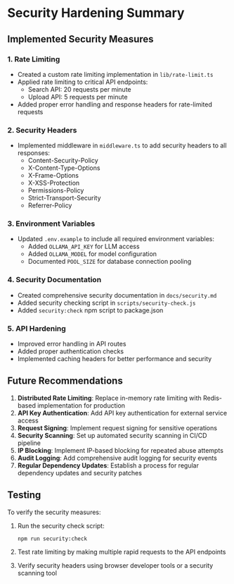 # Security Hardening Summary

## Implemented Security Measures

### 1. Rate Limiting

- Created a custom rate limiting implementation in `lib/rate-limit.ts`
- Applied rate limiting to critical API endpoints:
  - Search API: 20 requests per minute
  - Upload API: 5 requests per minute
- Added proper error handling and response headers for rate-limited requests

### 2. Security Headers

- Implemented middleware in `middleware.ts` to add security headers to all responses:
  - Content-Security-Policy
  - X-Content-Type-Options
  - X-Frame-Options
  - X-XSS-Protection
  - Permissions-Policy
  - Strict-Transport-Security
  - Referrer-Policy

### 3. Environment Variables

- Updated `.env.example` to include all required environment variables:
  - Added `OLLAMA_API_KEY` for LLM access
  - Added `OLLAMA_MODEL` for model configuration
  - Documented `POOL_SIZE` for database connection pooling

### 4. Security Documentation

- Created comprehensive security documentation in `docs/security.md`
- Added security checking script in `scripts/security-check.js`
- Added `security:check` npm script to package.json

### 5. API Hardening

- Improved error handling in API routes
- Added proper authentication checks
- Implemented caching headers for better performance and security

## Future Recommendations

1. **Distributed Rate Limiting**: Replace in-memory rate limiting with Redis-based implementation for production
2. **API Key Authentication**: Add API key authentication for external service access
3. **Request Signing**: Implement request signing for sensitive operations
4. **Security Scanning**: Set up automated security scanning in CI/CD pipeline
5. **IP Blocking**: Implement IP-based blocking for repeated abuse attempts
6. **Audit Logging**: Add comprehensive audit logging for security events
7. **Regular Dependency Updates**: Establish a process for regular dependency updates and security patches

## Testing

To verify the security measures:

1. Run the security check script:
   ```
   npm run security:check
   ```

2. Test rate limiting by making multiple rapid requests to the API endpoints

3. Verify security headers using browser developer tools or a security scanning tool